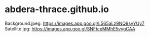 # abdera-thrace.github.io

Background.jpeg: https://images.app.goo.gl/L565aLz9NQ9syYUy7  
Satellite.jpg: https://images.app.goo.gl/SNFtceMMhE5vygCAA
